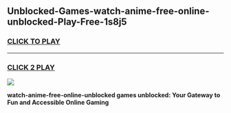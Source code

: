 
## Unblocked-Games-watch-anime-free-online-unblocked-Play-Free-1s8j5
<h3>
<a href="https://premium76.site?title=watch-anime-free-online-unblocked&ref=18A1">CLICK TO PLAY</a></h3>
<hr>

<h3>
<a href="https://premium76.site?title=watch-anime-free-online-unblocked&ref=18A1">CLICK 2 PLAY</a>
  
</h3>

<a href="https://premium76.site?title=watch-anime-free-online-unblocked&ref=18A1"><img src="https://clearcache.store/games.png"></a>


**watch-anime-free-online-unblocked games unblocked: Your Gateway to Fun and Accessible Online Gaming**
